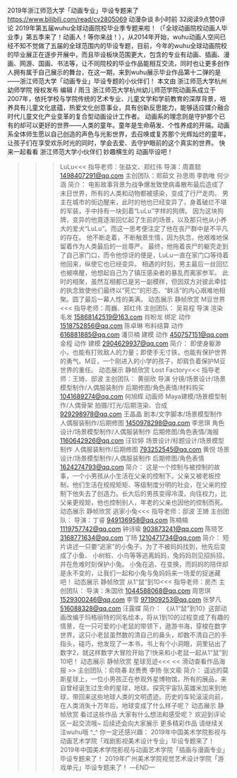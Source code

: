 2019年浙江师范大学「动画专业」毕设专题来了
https://www.bilibili.com/read/cv2805069
动漫杂谈 8小时前 32阅读9点赞0评论
2019年第五届wuhu全球动画院校毕业季专题来啦！（「全球动画院校动画人毕业季」第五季来了！动画人！等你来战！），从2014年开始，wuhu动画人空间已经不知不觉做了五届的全球范围内的毕设专题，目前，今年的wuhu全球动画院校的毕业展正在逐步开展中，而且毕设板块范围更大，包含的专业有动画、插画、漫画、网游、国画、书法等，让不同院校的毕业作品能相互交流，同时也让更多创作人拥有属于自己展示的舞台，在这一期，来到wuhu展示毕业作品第十二弹的是——浙江师范大学「动画专业」毕设专题的小伙伴们！
本文由
浙江师范大学杭州幼师学院
授权发布
编辑 / 雨彐
浙江师范大学杭州幼儿师范学院动画系成立于2007年，依托学校与学院传统的艺术专业、儿童文学和学前教育的深厚背景，培养具有儿童文化底蕴，热爱文化创意事业，具有创新反思能力，能够适应媒介融合时代儿童文化产业变革的复合型动画设计工作者。
动画系的理念则是守护那个已有的却可以更好的世界——人类的童年。童年是生命萌发、个性养成的开端。动画系全体师生愿以自己创造的声色与光影世界，去召唤或复苏那个光辉灿烂的童年，让孩子们在享受欢乐时光的同时，学会去爱、去守护眼前的这个真实的世界。
快来一起看看
浙江师范大学小伙伴们
妙趣横生的
动画毕设吧！
>>>LuLu<<<
指导老师：张益文、郑红伟
导演：周嘉懿
1498407291@qq.com
主创团队：郑茹文 孙思雨 李韵唯 何少涵
简介：
电影故事背景为战争爆发致使病毒散布最后造成了末日世界，所有的人类和动物都被感染，变成了行尸走肉。
男主在城市的街边醒来，此时的他也已经变异了，身着破烂不堪的军装，手中持有一块刻着“LuLu”字样的狗牌。
因为这块狗牌，变异的他竟逐渐回忆起了生前的场景，以及那只他从小养大的爱犬“LuLu”。而这一思考便注定了他在丧尸群中是不平凡的存在。
他不断走着，不断触景生情，因为执念，他艰难地保留着作为人类最后的一丝尊严。
最终，他拖着丧尸的躯壳走到了自己家门口，而令他惊讶的便是，LuLu一直在家门口等待着他回来，纵使它也已经变异。
相遇的时刻，男主最后一丝回忆也被唤醒，他想起自己为了镇压感染者的暴乱而离家参军。
此时的相聚，虽然互相都已是另一副模样，但因双方对彼此牵挂的执念致使他们最终以“死亡”的形态、“鲜活”的内心艰难地相聚。圆了最后一幕人性的美满。
动态展示
静帧欣赏
>>>M豆世界<<<
指导老师：周巍、郑红伟
主创团队：
吴易程
导演 渲染 毛发
15868142519@163.com
肖盼龙
绑定 动作
1518752856@qq.com
陈卓琳
布料结算 动作
616881885@qq.com
潘贝楠
建模 动作
450757151@qq.com
金程
动作 建模
2904629937@qq.com
简介：
即使身躯渺小，也能有打败敌人的力量；即使手无寸铁，也能有保护世界的勇气。M豆，一个刚进入的小学的孩子，却肩负着保护M豆世界的重任。
动态展示
静帧欣赏
>>>Lost Factory<<<
指导老师：王婍、邸波
主创团队：
黄丽欣
导演
分镜/场景设计/场景模型制作/人偶服装制作
后期修图/角色表情/材料购买
1041689274@qq.com
何旭辉
动画师
Maya建模/场景模型制作/人偶骨架
拍摄/灯光/后期渲染、合成
929298978@qq.com
王晶晶
剧本/文字脚本/场景模型制作
人偶服装制作/后期修图
1450978298@qq.com
李思琪
角色设计/场景模型制作/人偶服装制作
后期修图/角色表情/海报
1160642926@qq.com
汪钦婷
场景设计/标题设计/场景模型制作
人偶服装制作/后期修图
793252545@qq.com
黄悦
场景设计/场景模型制作/人偶服装制作
后期修图/角色表情
1624274793@qq.com
简介：
这是一个控制与被控制的故事，一个小男孩从小生活在父亲的控制下，父亲又被老板控制，他们生活在规规矩矩、等级制度分明的社会，在父亲的控制下他失去了创造力。长大后的男孩变得冷漠，向往权力，比父亲更规矩，他也控制别人，年老的父亲也因他的控制而死。
动态展示
静帧欣赏
>>>逃家小兔<<<
指导老师：邸波 王婍
主创团队：
导演：丁睿
949136958@qq.com
陈楠楠
1119757742@qq.com
钟诗瑜
903873241@qq.com
陈晓艺
3168771634@qq.com
丁旸
1210471734@qq.com
简介：
短片讲述一只要“逃家”的小兔子，为了不被妈妈找到，他先后变成了小鱼、 小树桩、小鸟等等逃离妈妈，兔妈妈则见招拆招，并在危难时刻保护小兔。
小兔在逃、在变换，而妈妈的陪伴却是永不变的，让我们一起和小兔与兔妈妈来一场爱的捉迷藏吧！
动态展示
静帧欣赏
>>>从1“鼠”到10<<<
指导老师：房杰
主创团队：
导演：朱国欣
1044588068@qq.com
周思琪
1529300246@qq.com
李雪
971909253@qq.com
张梦凡
516088328@qq.com
汪露蝶
简介：
《从1“鼠”到10》这部动画改编于玛格丽特的同名绘本，将从1到10的过程变成了有趣的情景，在一只可爱的小老鼠的带领下，遨游书海，穿梭在数字世界，这只小老鼠虽然数的清自己的鼻头，却数不清自己的手指头，碰巧，他发现了一本书，书上有个小洞眼，洞里钻出了数字2，就这样数字大冒险开始了!快来和小老鼠一起从1“鼠”到10吧！
动态展示
静帧欣赏
>>>星球觅迹<<<
<< 滑动查看作品海报 >>
主创团队：俞晓春 赵赉赉 李扬 张文瑜
简介：
遥远的莫斯星球上，一位小男孩正在参观外星博物馆，所有的展品，来自曾经诞生过生命的星球，地球。探究宇宙队英雄米加来到地球，带回来这些地球人类的文明遗迹。历史的车轮滚滚向前，在人类消失十万年后，地球变成了什么样子呢？
动态展示
静帧欣赏
看过这些作品
大家有什么想法和感受呢？
欢迎到评论区一起交流哦~
后续还会向大家展示
更多精彩作品
请继续关注wuhu哦
^_^
你一定还感兴趣：
2019年中国美术学院影视与动画艺术学院「戏剧影视美术设计专业」毕设专题来了！
2019年中国美术学院影视与动画艺术学院「插画与漫画专业」毕设专题来了！
2019年广州美术学院视觉艺术设计学院「游戏单元」毕设专题来了！
—END—
 